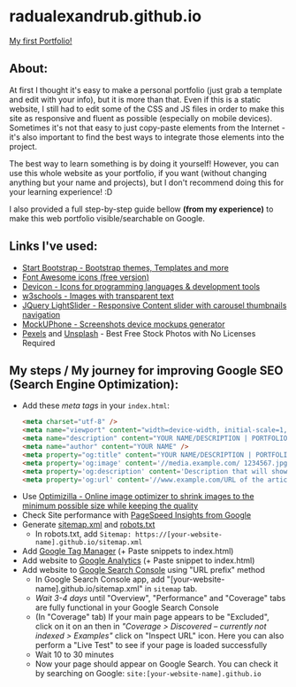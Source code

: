 # radualexandrub.github.io
[My first Portfolio!](https://radualexandrub.github.io/)

## About:
At first I thought it's easy to make a personal portfolio (just grab a template and edit with your info), but it is more than that. Even if this is a static website, I still had to edit some of the CSS and JS files in order to make this site as responsive and fluent as possible (especially on mobile devices). Sometimes it's not that easy to just copy-paste elements from the Internet - it's also important to find the best ways to integrate those elements into the project.

The best way to learn something is by doing it yourself! However, you can use this whole website as your portfolio, if you want (without changing anything but your name and projects), but I don't recommend doing this for your learning experience! :D

I also provided a full step-by-step guide bellow **(from my experience)** to make this web portfolio visible/searchable on Google.

## Links I've used:
- [Start Bootstrap - Bootstrap themes, Templates and more](https://startbootstrap.com/)
- [Font Awesome icons (free version)](https://fontawesome.com/icons?m=free)
- [Devicon - Icons for programming languages & development tools](https://devicons.github.io/devicon)
- [w3schools - Images with transparent text](https://www.w3schools.com/howto/howto_css_image_transparent.asp)
- [JQuery LightSlider - Responsive Content slider with carousel thumbnails navigation](https://sachinchoolur.github.io/lightslider/index.html)
- [MockUPhone - Screenshots device mockups generator](https://mockuphone.com/)
- [Pexels](https://www.pexels.com/) and [Unsplash](https://unsplash.com/) - Best Free Stock Photos with No Licenses Required

## **My steps / My journey** for improving Google SEO (Search Engine Optimization):
- Add these *meta tags* in your `index.html`:
    ```HTML
    <meta charset="utf-8" />
    <meta name="viewport" content="width=device-width, initial-scale=1, shrink-to-fit=no" />
    <meta name="description" content="YOUR NAME/DESCRIPTION | PORTFOLIO/BLOG/etc" /> <!-- It appears when you send the link through Fb/Wapp/etc -->
    <meta name="author" content="YOUR NAME" />
    <meta property="og:title" content="YOUR NAME/DESCRIPTION | PORTFOLIO/BLOG/etc">
    <meta property='og:image' content='//media.example.com/ 1234567.jpg'/>
    <meta property='og:description' content='Description that will show in the preview'/>
    <meta property='og:url' content='//www.example.com/URL of the article'/>
    ```
- Use [Optimizilla - Online image optimizer to shrink images to the minimum possible size while keeping the quality](https://imagecompressor.com/)
- Check Site performance with [PageSpeed Insights from Google](https://developers.google.com/speed/pagespeed/insights/)
- Generate [sitemap.xml](https://www.xml-sitemaps.com/) and [robots.txt](https://en.ryte.com/free-tools/robots-txt-generator/)
    - In robots.txt, add `Sitemap: https://[your-website-name].github.io/sitemap.xml`
- Add [Google Tag Manager](https://marketingplatform.google.com/about/tag-manager/) (+ Paste snippets to index.html)
- Add website to [Google Analytics](https://analytics.google.com/analytics/web) (+ Paste snippet to index.html)
- Add website to [Google Search Console](https://search.google.com/search-console/about) using "URL prefix" method
    - In Google Search Console app, add "[your-website-name].github.io/sitemap.xml" in `sitemap` tab.
    - *Wait 3-4 days* until "Overview", "Performance" and "Coverage" tabs are fully functional in your Google Search Console
    - (In "Coverage" tab) If your main page appears to be "Excluded", click on it on an then in *"Coverage > Discovered – currently not indexed > Examples"* click on "Inspect URL" icon. Here you can also perform a "Live Test" to see if your page is loaded successfully
    - Wait 10 to 30 minutes
    - Now your page should appear on Google Search. You can check it by searching on Google: `site:[your-website-name].github.io`




